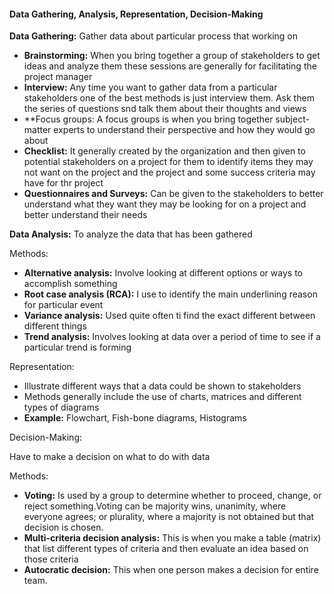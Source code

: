 #### Data Gathering, Analysis, Representation, Decision-Making 

**Data Gathering:** 
Gather data about particular process that working on 

- **Brainstorming:**
When you bring together a group  of stakeholders to get ideas and analyze them these sessions are generally for 
facilitating the project manager 
- **Interview:**
Any time you want to gather data from a particular  stakeholders one of the best methods is just  interview them.
Ask them the series of questions snd talk them about their thoughts and views
- **Focus groups:
A focus groups is when  you bring together subject-matter experts to understand their perspective and 
how they would go about 
- **Checklist:**
It generally created by the organization and then given to potential stakeholders on a project for them 
to identify items they may not want on the project and the project and some  success criteria may have for thr project 
- **Questionnaires and Surveys:**
Can be given to the stakeholders  to better understand what they want  they may  be looking for on a project  and better
 understand their needs 

**Data Analysis:**
To analyze the data that has been gathered 

Methods:
- **Alternative analysis:**
Involve looking at different options or ways to accomplish something
- **Root case analysis (RCA):**
I use to identify the main underlining reason for particular event 
- **Variance analysis:**
Used quite often ti find  the exact different between different things
- **Trend analysis:**
Involves looking at data over a period of time to see if a particular trend is forming

Representation: 

- Illustrate different ways that a data could be shown to stakeholders
- Methods generally include the use  of charts, matrices and different types of diagrams
- **Example:** Flowchart, Fish-bone diagrams, Histograms

Decision-Making:

Have to make a decision on what  to do with data 

Methods:

- **Voting:** Is used by a group to determine whether to proceed, change, or reject something.Voting can be majority wins, 
unanimity, where everyone agrees; or plurality, where a majority is not obtained but that decision is chosen.
- **Multi-criteria decision analysis:** This is when you make a table (matrix) that list different types of criteria and then 
evaluate an idea based on those criteria 
- **Autocratic decision:** This when one person makes a decision for entire team.

